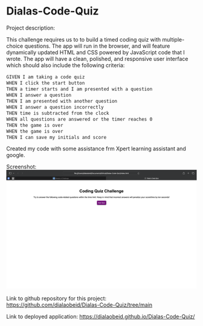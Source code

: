 # Dialas-Code-Quiz
Project description:

This challenge requires us to to build a timed coding quiz with multiple-choice questions. The app will run in the browser, and will feature dynamically updated HTML and CSS powered by JavaScript code that I wrote. The app will have a clean, polished, and responsive user interface which should also include the following criteria:

```
GIVEN I am taking a code quiz
WHEN I click the start button
THEN a timer starts and I am presented with a question
WHEN I answer a question
THEN I am presented with another question
WHEN I answer a question incorrectly
THEN time is subtracted from the clock
WHEN all questions are answered or the timer reaches 0
THEN the game is over
WHEN the game is over
THEN I can save my initials and score
```

Created my code with some assistance frm Xpert learning assistant and google.

Screenshot:
![Alt text](/assets/Project-screenshot.png)

Link to github repository for this project:
https://github.com/dialaobeid/Dialas-Code-Quiz/tree/main

Link to deployed application:
https://dialaobeid.github.io/Dialas-Code-Quiz/